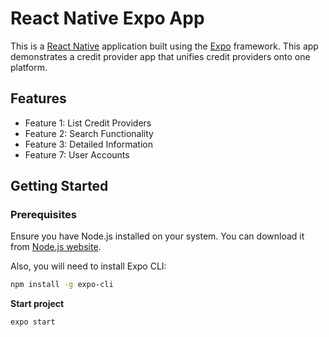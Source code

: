 # React Native Expo App

This is a [React Native](https://reactnative.dev/) application built using the [Expo](https://expo.dev/) framework. This app demonstrates a credit provider app that unifies credit providers onto one platform.


## Features

- Feature 1: List Credit Providers
- Feature 2: Search Functionality
- Feature 3: Detailed Information
- Feature 7: User Accounts

## Getting Started

### Prerequisites

Ensure you have Node.js installed on your system. You can download it from [Node.js website](https://nodejs.org/).

Also, you will need to install Expo CLI:

```bash
npm install -g expo-cli
```
**Start project**
```bash
expo start
```